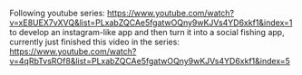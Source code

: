 Following youtube series: https://www.youtube.com/watch?v=xE8UEX7vXVQ&list=PLxabZQCAe5fgatwOQny9wKJVs4YD6xkf1&index=1 to develop an instagram-like app and 
then turn it into a social fishing app, currently just finished this video in the series: https://www.youtube.com/watch?v=4qRbTvsROf8&list=PLxabZQCAe5fgatwOQny9wKJVs4YD6xkf1&index=5
